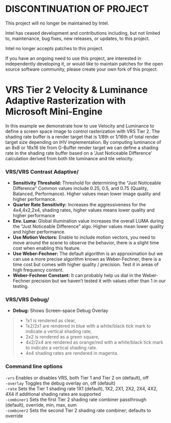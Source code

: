 # DISCONTINUATION OF PROJECT #
This project will no longer be maintained by Intel.  
  
Intel has ceased development and contributions including, but not limited to, maintenance, bug fixes, new releases, or updates, to this project.  
  
Intel no longer accepts patches to this project.  
  
If you have an ongoing need to use this project, are interested in independently developing it, or would like to maintain patches for the open source software community, please create your own fork of this project.  



# VRS Tier 2 Velocity & Luminance Adaptive Rasterization with Microsoft Mini-Engine

In this example we demonstrate how to use Velocity and Luminance to define a screen space image to control rasterization with VRS Tier 2. The shading rate buffer is a render target that is 1/8th or 1/16th of total render target size depending on IHV implementation. By computing luminance of an 8x8 or 16x16 tile from G-Buffer render target we can define a shading rate in the shading rate buffer based on a 'Just Noticeable Difference' calculation derived from both tile luminance and tile velocity. 

### VRS/VRS Contrast Adaptive/

* **Sensitivity Threshold:** Threshold for determining the “Just Noticeable Difference” Common values include 0.25, 0.5, and 0.75 (Quality, Balanced, Performance). Higher values mean lower image quality and higher performance.
* **Quarter Rate Sensitivity:** Increases the aggressiveness for the 4x4,4x2,2x4, shading rates, higher values means lower quality and higher performance 
* **Env. Luma:** Global illumination value increases the overall LUMA during the “Just Noticeable Difference” algo. Higher values mean lower quality and higher performance.
* **Use Motion Vectors:** Enable to include motion vectors, you need to move around the scene to observe the behavior, there is a slight time cost when enabling this feature.
* **Use Weber-Fechner:** The default algorithm is an approximation but we can use a more precise algorithm known as Weber-Fechner, there is a time cost but comes with higher quality / precision. Test it in areas of high frequency content.
* **Weber-Fechner Constant:** It can probably help us dial in the Weber-Fechner precision but we haven’t tested it with values other than 1 in our testing. 

### VRS/VRS Debug/

* **Debug:** Shows Screen-space Debug Overlay
> * 1x1 is rendered as clear, 
> * 1x2/2x1 are rendered in blue with a white/black tick mark to indicate a vertical shading rate, 
> * 2x2 is rendered as a green square, 
> * 4x2/2x4 are rendered as orange/red with a white/black tick mark to indicate a vertical shading rate. 
> * 4x4 shading rates are rendered in magenta. 

### Command line options
`-vrs`  Enables or disables VRS, both Tier 1 and Tier 2  on (default), off  
`-overlay`  Toggles the debug overlay on, off (default)  
`-rate`  Sets the Tier 1 shading rate 1X1 (default), 1X2, 2X1, 2X2, 2X4, 4X2, 4X4 if additional shading rates are supported  
`-combiner1` Sets the first Tier 2 shading rate combiner passthrough (default), override, min, max, sum  
`-combiner2`  Sets the second Tier 2 shading rate combiner; defaults to override
